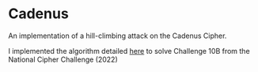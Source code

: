 # Cadenus

An implementation of a hill-climbing attack on the Cadenus Cipher.

I implemented the algorithm detailed [here](https://www.cipherchallenge.org/wp-content/uploads/2022/09/A-Book-on-Classical-Cryptography-by-Madness.pdf) to solve Challenge 10B from the National Cipher Challenge (2022)
